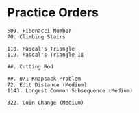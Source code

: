 # Practice Orders
~~~
509. Fibonacci Number
70. Climbing Stairs
~~~

~~~
118. Pascal's Triangle
119. Pascal's Triangle II
~~~

~~~
##. Cutting Rod
~~~

~~~
##. 0/1 Knapsack Problem
72. Edit Distance (Medium)
1143. Longest Common Subsequence (Medium)
~~~

~~~
322. Coin Change (Medium)
~~~
